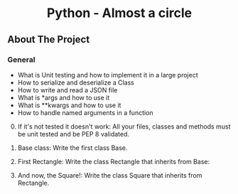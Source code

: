  <h1 align="center">Python - Almost a circle</h1>

 ## About The Project

 ### General
* What is Unit testing and how to implement it in a large project
* How to serialize and deserialize a Class
* How to write and read a JSON file
* What is *args and how to use it
* What is **kwargs and how to use it
* How to handle named arguments in a function

0. If it's not tested it doesn't work:
All your files, classes and methods must be unit tested and be PEP 8 validated.

1. Base class:
Write the first class Base.

2. First Rectangle:
Write the class Rectangle that inherits from Base:

3. And now, the Square!:
Write the class Square that inherits from Rectangle.